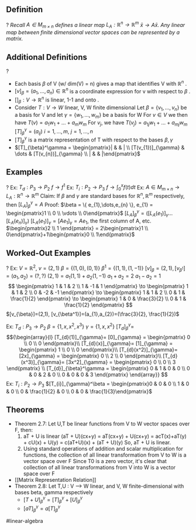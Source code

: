 
## Definition
?
*Recall $A \in M_{m \times n}$ defines a linear map $L_{A}: \mathbb{R}^n \to \mathbb{R}^m$
$\bar{x} \to A \bar{x}$.
Any linear map between finite dimensional vector spaces can be represented by a matrix.*
<!--SR:!2025-08-19,4,270-->

## Additional Definitions
?
- Each basis $\beta$ of V (w/ dim(V) = n) gives a map that identifies V with $\mathbb{R}^n$
.
- $[v]_{\beta}=(a_{1},\dots,a_{n}) \in \mathbb{R}^n$ is a coordinate expression for v with respect to $\beta$
.
- $[]_{\beta}: V \to \mathbb{R}^n$ is linear, 1-1 and onto
.
- Consider $T: V \to W$ linear, V, W finite dimensional
		Let $\beta = \{ v_{1},\dots,v_{n} \}$ be a basis for V and let $\gamma = \{ w_{1},\dots ,w_{m} \}$ be a basis for W
		For $v \in V$ we then have $T(v)= a_{1}w_{1}+\dots+a_{m}w_{m}$
		For $v_{j}$, we have $T(v_{j})=a_{1j}w_{1}+\dots+a_{mj}w_{m}$
		$[T]_{\beta}^\gamma = (a_{ij})$ $i=1,\dots,m$, $j=1,\dots,n$
- $[T]_{\beta}^\gamma$ is a matrix representation of T with respect to the bases $\beta, \gamma$
- $[T]_{\beta}^\gamma = \begin{pmatrix}| &  & | \\ [T(v_{1})]_{\gamma} & \dots & [T(v_{n})]_{\gamma} \\ | &  & |\end{pmatrix}$
<!--SR:!2025-08-18,3,250-->

## Examples
?
Ex: $T_{d}: P_{3} \to P_{2}$
	$f \to f^1$
Ex: $T_{i}: P_{2} \to P_{3}$
	$f \to \int_{0}^x{f(t)dt}$
‎Ex: $A \in M_{m \times n} \to L_{A}: \mathbb{R}^n \to \mathbb{R}^m$
	Claim: If $\beta$ and $\gamma$ are standard bases for $\mathbb{R}^n, \mathbb{R}^m$ respectively, then $[L_{A}]_{\beta}^\gamma = A$
	Proof: $\beta = \{ e_{1},\dots,e_{n} \}, e_{1} = \begin{pmatrix}1 \\ 0 \\ \vdots \\ 0\end{pmatrix}$
	$[L_{A}]_{\beta}^\gamma=([L_{A}(e_{1})]_{\gamma}\dots[L_{A}(e_{n})]_{\gamma})$
	$[L_{A}(e_{1})]_{\gamma} = [Ae_{1}]_{\gamma}=Ae_{1}$, the first column of A, etc.
	$\begin{pmatrix}2 \\ 1 \end{pmatrix} = 2\begin{pmatrix}1 \\ 0\end{pmatrix}+1\begin{pmatrix}0 \\ 1\end{pmatrix}$

## Worked-Out Examples
?
Ex: $V = \mathbb{R}^2$, $v=(2,1)$
	$\beta=\{ (1,0),(0,1) \}$
	$\beta^1=\{ (1,1),(1,-1) \}$
	$[v]_{\beta}=(2,1), [v_{\beta^1}]=(a_{1},a_{2})=(?, ?)$
	$(2,1)=a_{1}(1,1)+a_{2}(1,-1)$
	$a_{1}+a_{2}=2$
	$a_{1}-a_{2}=1$
	$$
\begin{pmatrix}
1 & 1 & 2 \\
1 & -1 & 1
\end{pmatrix}
\to
\begin{pmatrix}
1 & 1 & 2 \\
0 & -2 & -1
\end{pmatrix}
\to
\begin{pmatrix}
1 & 1 & 2 \\
0 & 1 & \frac{1}{2}
\end{pmatrix}
\to
\begin{pmatrix}
1 & 0 & \frac{3}{2} \\
0 & 1 & \frac{1}{2}
\end{pmatrix}
$$
	$[v_{\beta}]=(2,1), [v_{\beta^1}]=(a_{1},a_{2})=(\frac{3}{2}, \frac{1}{2})$

	
Ex: $T_{d}: P_{3} \to P_{2}$
	$\beta = \{ 1,x,x^2,x^3 \}$
	$\gamma = \{ 1, x, x^2 \}$
	$[T_{d}]_{\beta}^\gamma=$
$${\begin{array}{l}
[T_{d}(1)]_{\gamma}= [0]_{\gamma} = \begin{pmatrix}
0 \\
0 \\
0
\end{pmatrix}\\
[T_{d}(x)]_{\gamma}= [1]_{\gamma} = \begin{pmatrix}
1 \\
0 \\
0
\end{pmatrix}\\
[T_{d}(x^2)]_{\gamma}= [2x]_{\gamma} = \begin{pmatrix}
0 \\
2 \\
0
\end{pmatrix}\\
[T_{d}(x^3)]_{\gamma}= [3x^2]_{\gamma} = \begin{pmatrix}
0 \\
0 \\
3
\end{pmatrix} \\
[T_{d}]_{\beta}^\gamma = \begin{pmatrix}
0 & 1 & 0 & 0 \\
0 & 0 & 2 & 0 \\
0 & 0 & 0 & 3
\end{pmatrix}
\end{array}}
$$
Ex: $T_{i}: P_{2} \to P_{3}$
	$[T_{i}]_{\gamma}^\beta = \begin{pmatrix}0 & 0 & 0  \\ 1 & 0 & 0 \\ 0 & \frac{1}{2} & 0 \\ 0 & 0 & \frac{1}{3}\end{pmatrix}$

## Theorems
- Theorem 2.7: Let U,T be linear functions from V to W vector spaces over F, then:
	1. aT + U is linear
		(aT + U)(cx+y) = aT(cx+y) + U(cx+y)
					= acT(x)+aT(y) + cU(x) + U(y)
					= c(aT+U)(x) + (aT + U)(y)
					So, aT + U is linear.
	2. Using standard operations of addition and scalar multiplication for functions, the collection of all linear transformation from V to W is a vector space over F
		Since T0 is a zero vector, it's clear that collection of all linear transformations from V into W is a vector space over F
- [[Matrix Representation Relation]]
- Theorem 2.8: Let T,U : V --> W linear, and V, W finite-dimensional with bases beta, gamma respectively
	- $[T+U]_{\beta}^{\gamma} = [T]_{\beta}^{\gamma} + [U]_{\beta}^{\gamma}$
	- $[aT]_{\beta}^{\gamma} = a[T]_{\beta}^{\gamma}$

#linear-algebra